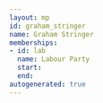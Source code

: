 ```yaml
---
layout: mp
id: graham_stringer
name: Graham Stringer
memberships:
- id: lab
  name: Labour Party
  start: 
  end: 
autogenerated: true
---
```

